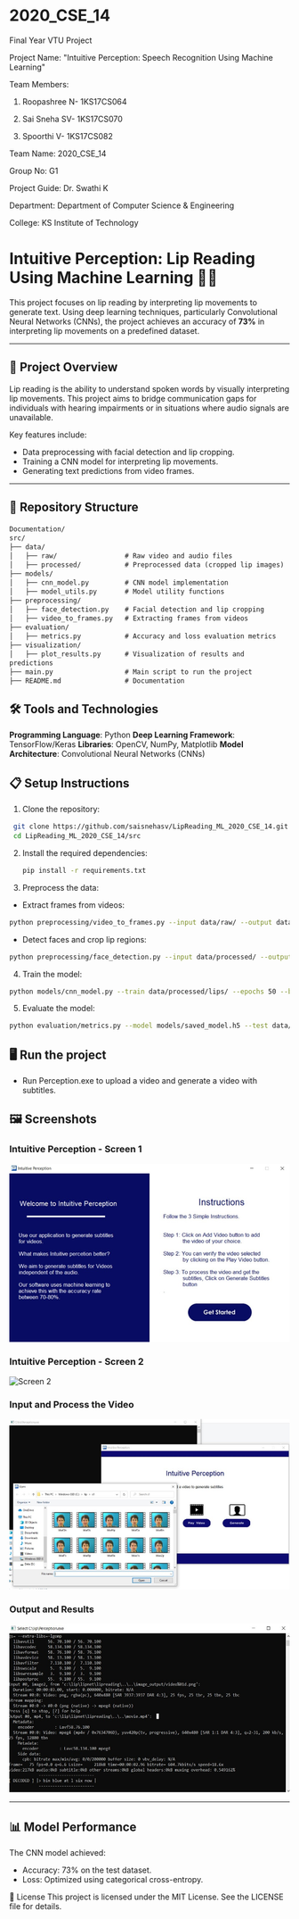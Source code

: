 # 2020_CSE_14

Final Year VTU Project 

Project Name: "Intuitive Perception: Speech Recognition Using Machine Learning"

Team Members:

1. Roopashree N- 1KS17CS064

2. Sai Sneha SV- 1KS17CS070

3. Spoorthi V-   1KS17CS082

Team Name: 2020_CSE_14

Group No: G1

Project Guide: Dr. Swathi K

Department: Department of Computer Science & Engineering 

College: KS Institute of Technology 

# Intuitive Perception: Lip Reading Using Machine Learning 🎥🤖

This project focuses on lip reading by interpreting lip movements to generate text. Using deep learning techniques, particularly Convolutional Neural Networks (CNNs), the project achieves an accuracy of **73%** in interpreting lip movements on a predefined dataset.

---

## 🚀 Project Overview

Lip reading is the ability to understand spoken words by visually interpreting lip movements. This project aims to bridge communication gaps for individuals with hearing impairments or in situations where audio signals are unavailable.  

Key features include:
- Data preprocessing with facial detection and lip cropping.
- Training a CNN model for interpreting lip movements.
- Generating text predictions from video frames.

---

## 📂 Repository Structure

```plaintext
Documentation/
src/
├── data/
│   ├── raw/                 # Raw video and audio files
│   ├── processed/           # Preprocessed data (cropped lip images)
├── models/
│   ├── cnn_model.py         # CNN model implementation
│   ├── model_utils.py       # Model utility functions
├── preprocessing/
│   ├── face_detection.py    # Facial detection and lip cropping
│   ├── video_to_frames.py   # Extracting frames from videos
├── evaluation/
│   ├── metrics.py           # Accuracy and loss evaluation metrics
├── visualization/
│   ├── plot_results.py      # Visualization of results and predictions
├── main.py                  # Main script to run the project
├── README.md                # Documentation
```

## 🛠️  Tools and Technologies
**Programming Language**: Python
**Deep Learning Framework**: TensorFlow/Keras
**Libraries**: OpenCV, NumPy, Matplotlib
**Model Architecture**: Convolutional Neural Networks (CNNs)

## 📋  Setup Instructions

1. Clone the repository:
 ```bash
  git clone https://github.com/saisnehasv/LipReading_ML_2020_CSE_14.git
  cd LipReading_ML_2020_CSE_14/src
 ```

2. Install the required dependencies:
   ```bash
   pip install -r requirements.txt
   ```

3. Preprocess the data:
- Extract frames from videos:
 ```bash
python preprocessing/video_to_frames.py --input data/raw/ --output data/processed/
 ```
- Detect faces and crop lip regions:
 ```bash
python preprocessing/face_detection.py --input data/processed/ --output data/processed/lips/
 ```
4. Train the model:
 ``` bash
python models/cnn_model.py --train data/processed/lips/ --epochs 50 --batch_size 32
 ```
5. Evaluate the model:
 ``` bash
python evaluation/metrics.py --model models/saved_model.h5 --test data/processed/lips/test/
 ```

## 🖥️ Run the project
-  Run Perception.exe to upload a video and generate a video with subtitles. 

## 🖼️ Screenshots

### Intuitive Perception - Screen 1 
![Screen 1](images/IP_Screen_1.jpeg)

### Intuitive Perception - Screen 2
![Screen 2](images/IP_Screen_2.jpeg)

### Input and Process the Video
![Input](images/Input_Video.jpeg)

### Output and Results
![Input](images/Output.jpeg)

---
## 📊 Model Performance
The CNN model achieved:

- Accuracy: 73% on the test dataset.
- Loss: Optimized using categorical cross-entropy.

📜 License
This project is licensed under the MIT License. See the LICENSE file for details.

